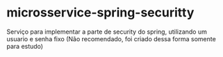 # microsservice-spring-securitty
Serviço para implementar a parte de security do spring, utilizando um usuario e senha fixo (Não recomendado, foi criado dessa forma somente para estudo)
